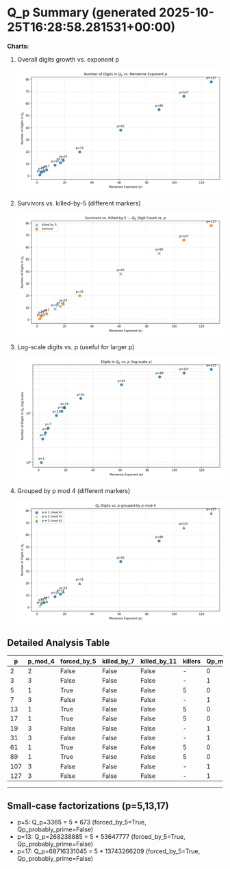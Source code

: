 # Q_p Summary (generated 2025-10-25T16:28:58.281531+00:00)

**Charts:**

1. Overall digits growth vs. exponent p

   ![Qp Digits Plot](qp_digits_plot.png)

2. Survivors vs. killed-by-5 (different markers)

   ![Survivors vs Killed-by-5](qp_digits_survivors.png)

3. Log-scale digits vs. p (useful for larger p)

   ![Log-scale Digits](qp_digits_log.png)

4. Grouped by p mod 4 (different markers)

   ![Grouped by p mod 4](qp_by_mod4.png)

## Detailed Analysis Table

| p | p_mod_4 | forced_by_5 | killed_by_7 | killed_by_11 | killers | Qp_mod_5 | Qp_digits | Qp_probably_prime |
|---|---|---|---|---|---|---|---|---|
| 2 | 2 | False | False | False | - | 0 | 1 | True |
| 3 | 3 | False | False | False | - | 1 | 3 | True |
| 5 | 1 | True | False | False | 5 | 0 | 4 | False |
| 7 | 3 | False | False | False | - | 1 | 5 | True |
| 13 | 1 | True | False | False | 5 | 0 | 9 | False |
| 17 | 1 | True | False | False | 5 | 0 | 11 | False |
| 19 | 3 | False | False | False | - | 1 | 13 | False |
| 31 | 3 | False | False | False | - | 1 | 20 | False |
| 61 | 1 | True | False | False | 5 | 0 | 38 | False |
| 89 | 1 | True | False | False | 5 | 0 | 55 | False |
| 107 | 3 | False | False | False | - | 1 | 66 | False |
| 127 | 3 | False | False | False | - | 1 | 78 | False |

---

## Small-case factorizations (p=5,13,17)

- p=5: Q_p=3365 = 5 * 673  (forced_by_5=True, Qp_probably_prime=False)
- p=13: Q_p=268238885 = 5 * 53647777  (forced_by_5=True, Qp_probably_prime=False)
- p=17: Q_p=68716331045 = 5 * 13743266209  (forced_by_5=True, Qp_probably_prime=False)
